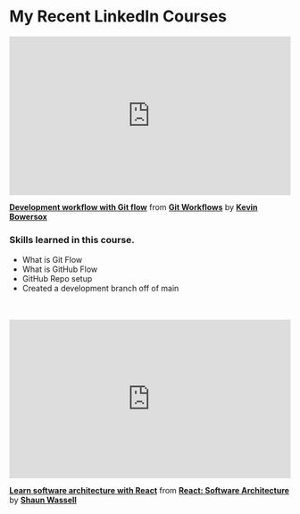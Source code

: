 <h1>My Recent LinkedIn Courses</h1>


<div style="position:relative;height:0;padding-bottom:56.25%"><iframe width="640" height="360" src="https://www.linkedin.com/learning/embed/git-workflows/development-workflow-with-git-flow?autoplay=false&claim=AQHyen3te7zTegAAAYGiwayQWqZ4QkjhmHcII_DYNhYkFhAey_Y7p3h4MysQdpxJcJVY_OcS_XicnnIPbanaBsY_JLnWeENLd-rJS1UYv0HV7IEc2ZGwxIvCsBKkY2VjtdmxzpYd4bO0CjglPP2XNOhy8CzS_xPVUyMrFpC77KGFiDXahX29gX1mj23wockBqSupzX4KG4vQosr5Zt9tj4hln_vnhCOChcixXTwrEruM1xBImmNEurJLxi1jXiLrX75Ry85BTb08QqvhxqPKExvWUtg3eXb6F8HyhJeqDYN1M8LKGCAX1zLxs6y2KfLgZDUd6AnczmBBkF-LOroTTqeEW8SJbJrdO9wqq_F9DErXJ1qGeKzdz9-nRiwex2xcgW95Vsun-_lP-TwR5R-5taHFqG7-G2JP825GsYHTuV_tY_eTY_6BMwI67V5w4qzR4uQf6fuzCDWMqllt8K9_X8d9kAgitBZJFZWnF9r5-25b2hBkPnVb3vzNcDBMprDzjmUs4sj1RTme-pAjsdaR1hlwcRH7V5XC2I-tmuhywazJoWLWOj6oj5m-yHwhvoMIPSnXqXO61-7LrF3w0yJwEL0cGll1J08iJYqhYsj7ZWl94Tgu4cORBb95X4ERCLuHUZDc9uS5PzZLZFJfvsj4dP8fOGxQ1EWtGD7J4DNsN4nWyW5kQWLPq0T7FOtpw6jTPf534UkBACVz_oiCNNVNNhhZTZwHos5MyYbGLjROuF-fZFhGoxlB3e_Gjkt-ElmgAwvjVa6-AwOSNsKSe3LiEOSPByWxIMIBdInfBLnI67XRWJvr7KoBNLrILKBIThJCSWSS4kC5vxsS9xjw0SU3pkktM6N8bhIQ33fVUbnkkaILl_Jw77TNpSfgl8V_ptdaVjd7Ce5UZsd92s86mL4SU8UVM4dcFI9LGcx1BNpz1QtBU-5fnK1uBMZEEeJPk63ZJnf5fagMfYI3y8w96DBSxN-7ZIK6HDevzRKhcKJM0IPu8J_Kr-smOUiDEelUhxb7YYzhIVM6A0IJKrv8rxIc00BluJdDhgkTAqrb1H77xC5i3dW0O6CDQBcD73-LVFNjVKauq3x-xdtkAaCxmLxpFIhcFAIVtPi8Do6_QLy_RK12utCFgxb-VhF3KeqgUazBZPr7vD37ej_E1g2xOwtaxVPIVc5ucjef71Ma&lipi=urn%3Ali%3Apage%3Ad_learning_content%3BRC%2FN4pFHQQ%2B7EFlQdifrPg%3D%3D&licu" mozallowfullscreen="true" webkitallowfullscreen="true" allowfullscreen="true" frameborder="0" style="position:absolute;width:100%;height:100%;left:0"></iframe></div><p><strong><a href="https://www.linkedin.com/learning/git-workflows/development-workflow-with-git-flow?trk=embed_lil">Development workflow with Git flow</a></strong> from <strong><a href="https://www.linkedin.com/learning/git-workflows?trk=embed_lil">Git Workflows</a></strong> by <strong><a href="https://www.linkedin.com/learning/instructors/kevin-bowersox?trk=embed_lil">Kevin Bowersox</a></strong></p>

<h3>Skills learned in this course.</h3>

<ul>
<li>What is Git Flow</li>
<li>What is GitHub Flow</li>
<li>GitHub Repo setup</li>
<li>Created a development branch off of main</li>
</ul>

<br>
<br>

<div style="position:relative;height:0;padding-bottom:56.25%"><iframe width="640" height="360" src="https://www.linkedin.com/learning/embed/react-software-architecture/learn-software-architecture-with-react?autoplay=false&claim=AQHL5GuVb5YK8AAAAYGi0vjTfZb3W0r6KDo3TLvQ2LGdjgwyiz6493oupypNosK6Us7qFd4wq_1RgA4AvThC5-ug0P51iog3_Qia6ylMhlmFa9Ts4tGalyb1wKjjm6Yh1H-JSVZCZcE1JQ9v1t69KN2ba_qGvZ0O6SrAROoJCBZIdgDQTYAW11GqOYtJeZC0BQYW6tzDULjcgMjJmrEN0Y5e-h99CRk4DEt9pkBsruSdu2LTBkltZMIv9-ARCNC11GSDW7zwt50sgfah3MZe8HTVWrFcnNRR39UdzofsMPfd9ZejBqdAxnMVpoAN8uBHZH8FeMevhm5sdGBvD5EhOXlkV4BRRoGa-XUPfJLn37e5dFjT2mK998mGmDf8rGQhBDgonmUxlDNi-dSK05hezBtpO17lQeryLctyV0Q-ygTvHuG_lSkMlVnMn991d3k3S01QYexRV0hODuoTTUTvMBwpDVa6pwKuPgnlFyW0sT33iwAR47IcmDzz1bQph6n_g1V3byAkhrNZcH1CZguapp7MkN3TOqlVZF7kEd1EZhEOz8QxW80nMGN5wlkMrR2bqi7kRud9in7bjwBMi780M-C04PS5HE2dIhOEtL6Kjh4eAvwLclL5f5DWyATdll4--yQwo2NGkzhEUYgKzV7-ej3a4fhl-BWX5eu2_-YyMNLT9i1uqrlvtPQK8BIgqoynlYxL_9ghAuYLdbKQ3sBngZ8HrNixFI7_IFMRibN9IlO5FkW9jFWp_H05-1kOkRaxX0nK_Msbo0X7fWDV1ZxiJLU7jG1MwGn_gFPC7Grf0tO-hyBW-cSuYcz_ahUhZ2wnYp2Y2oJnSwozmk4hF9y7izFWp_j5C5VcA_9QVJYkzzNJkKrPqjL_doOsnif0J-7BpWvBtEgzZCd7H6KTxrE-Hf35qHECMahan-3wBhrnqNSGXP682p3-R_FDj__wVNy2PK_Od47vob9wsK-HSc6Esc7KdTCmOSIEWjri0fnCb65YFf6GF3LNwoOvt4w5kWAeoKAlS-hJHhWmeGtdaP4LanZpgEZhzCpuW6cKXdfkCFYNnwukhVVtzf1i2N5ISD9xzbEhQaI_rE38HFFovpmJGa_tSiKHYfiJrdlQUaMYToI0YkXwpa-igY-puY0svk-_VZUS-fXSH-uzTe4LSr0xqJUwVrjhitAjWox1&lipi=urn%3Ali%3Apage%3Ad_learning_content%3BE5E5EC5mSnOpY7348DKLlA%3D%3D&licu" mozallowfullscreen="true" webkitallowfullscreen="true" allowfullscreen="true" frameborder="0" style="position:absolute;width:100%;height:100%;left:0"></iframe></div><p><strong><a href="https://www.linkedin.com/learning/react-software-architecture/learn-software-architecture-with-react?trk=embed_lil">Learn software architecture with React</a></strong> from <strong><a href="https://www.linkedin.com/learning/react-software-architecture?trk=embed_lil">React: Software Architecture</a></strong> by <strong><a href="https://www.linkedin.com/learning/instructors/shaun-wassell?trk=embed_lil">Shaun Wassell</a></strong></p>